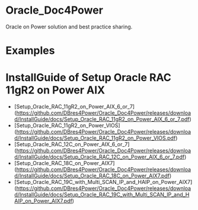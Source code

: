 # Oracle_Doc4Power
Oracle on Power solution and best practice sharing.

# Examples
# InstallGuide of Setup Oracle RAC 11gR2 on Power AIX 
* [Setup_Oracle_RAC_11gR2_on_Power_AIX_6_or_7] (https://github.com/DBres4Power/Oracle_Doc4Power/releases/download/InstallGuide/docs/Setup_Oracle_RAC_11gR2_on_Power_AIX_6_or_7.pdf)
* [Setup_Oracle_RAC_11gR2_on_Power_VIOS] (https://github.com/DBres4Power/Oracle_Doc4Power/releases/download/InstallGuide/docs/Setup_Oracle_RAC_11gR2_on_Power_VIOS.pdf)
* [Setup_Oracle_RAC_12C_on_Power_AIX_6_or_7] (https://github.com/DBres4Power/Oracle_Doc4Power/releases/download/InstallGuide/docs/Setup_Oracle_RAC_12C_on_Power_AIX_6_or_7.pdf)
* [Setup_Oracle_RAC_18C_on_Power_AIX7] (https://github.com/DBres4Power/Oracle_Doc4Power/releases/download/InstallGuide/docs/Setup_Oracle_RAC_18C_on_Power_AIX7.pdf)
* [Setup_Oracle_RAC_19C_with_Multi_SCAN_IP_and_HAIP_on_Power_AIX7] (https://github.com/DBres4Power/Oracle_Doc4Power/releases/download/InstallGuide/docs/Setup_Oracle_RAC_19C_with_Multi_SCAN_IP_and_HAIP_on_Power_AIX7.pdf)
